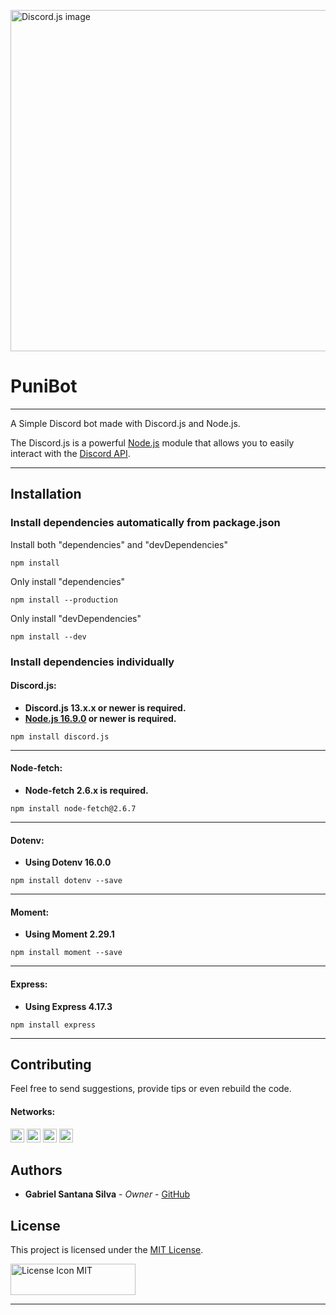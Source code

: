 [<img alt="Discord.js image" src="https://discord.js.org/static/logo.svg" width="546"/>][discordjs]

# PuniBot

---

A Simple Discord bot made with Discord.js and Node.js.

The Discord.js is a powerful [Node.js][nodejs] module that allows you to easily interact with the
[Discord API](https://discord.com/developers/docs/intro).

---

## Installation

### Install dependencies automatically from package.json

Install both "dependencies" and "devDependencies"

```sh-session
npm install
```

Only install "dependencies"

```sh-session
npm install --production
```

Only install "devDependencies"

```sh-session
npm install --dev
```

### Install dependencies individually

#### Discord.js:

* **Discord.js 13.x.x or newer is required.**
* **[Node.js 16.9.0][nodejs] or newer is required.**

```sh-session
npm install discord.js
```

---

#### Node-fetch:

* **Node-fetch 2.6.x is required.**

```sh-session
npm install node-fetch@2.6.7
```

---

#### Dotenv:

* **Using Dotenv 16.0.0**

```sh-session
npm install dotenv --save
```

---

#### Moment:

* **Using Moment 2.29.1**

```sh-session
npm install moment --save
```

---

#### Express:

* **Using Express 4.17.3**

```sh-session
npm install express
```

---

## Contributing

Feel free to send suggestions, provide tips or even rebuild the code.

#### Networks:

[<img alt="GitHub followers" src="https://img.shields.io/github/followers/PuniGC?label=Follow&style=social" height="22" title="Follow me"/>][github]
[<img alt="Mail to Gabriel" src="https://img.shields.io/badge/-Gmail-c14438?style=flat&logo=Gmail&logoColor=white" height="22" title="gabriel04.ok@gmail.com" />][email]
[<img alt="Linkedin Profile" src="https://img.shields.io/badge/-LinkedIn-blue?style=flat-square&logo=Linkedin&logoColor=white&link=https://www.linkedin.com/in/gabriel-santana-silva-1205461a3/" height="22" />][linkedin]
[<img alt="Discord Profile" src="https://img.shields.io/badge/Discord-7289DA?style=for-the-badge&logo=discord&logoColor=white&link=dsc.bio/punidc" height="22" />][discord]

## Authors

* **Gabriel Santana Silva** - *Owner* - [GitHub][github]

## License

This project is licensed under the [MIT License][license].

[<img alt="License Icon MIT" src="https://upload.wikimedia.org/wikipedia/commons/f/f8/License_icon-mit-88x31-2.svg" height="50" width="200"/>][license]

---
[nodejs]: https://nodejs.org
[discordjs]: https://discord.js.org
[github]: https://github.com/PuniGC
[linkedin]: https://www.linkedin.com/in/gabriel-santana-silva-1205461a3/
[email]: mailto:gabriel04.ok@gmail.com
[discord]: https://discords.com/bio/p/punidc
[license]: LICENSE
